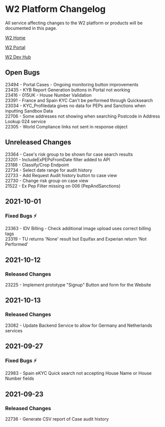 # W2 Platform Changelog

All service affecting changes to the W2 platform or products will be documented in this page.



[W2 Home](https://www.w2globaldata.com)  

[W2 Portal](https://portal.w2globaldata.com)  

[W2 Dev Hub](https://www.w2globaldata.com/developers/)  

## Open Bugs
23494 - Portal Cases - Ongoing monitoring button improvements   
23435 - KYB Report Generation buttons in Portal not working   
23416 - 015UK - House Number Validation   
23391 - France and Spain KYC Can't be performed through Quicksearch   
23034 - KYC_Profiledata gives no data for PEPs and Sanctions when inputting Sandbox Data   
22706 - Some addresses not showing when searching Postcode in Address Lookup 024 service    
22305 - World Compliance links not sent in response object   
   
## Unreleased Changes
23364 - Case's risk group to be shown for case search results    
23201 - IncludeExPEPsFromDate filter added to API   
23188 - Classify/Crop Endpoint   
22734 - Select date range for audit history   
22733 - Add Request Audit history button to case view   
22730 - Change risk group on case view   
21522 - Ex Pep Filter missing on 006 (PepAndSanctions)   
   
## 2021-10-01
### Fixed Bugs :zap:
23363 - IDV Billing - Check additional image upload uses correct billing tags   
23319 - TU returns 'None' result but Equifax and Experian return 'Not Performed'   
   
## 2021-10-12
### Released Changes
23225 - Implement prototype "Signup" Button and form for the Website   
   
## 2021-10-13
### Released Changes
23082 -   Update Backend Service to allow for Germany and Netherlands services   
   
## 2021-09-27
### Fixed Bugs :zap:
22983 - Spain eKYC Quick search not accepting House Name or House Number fields   
   
## 2021-09-23
### Released Changes
22736 - Generate CSV report of Case audit history   
   